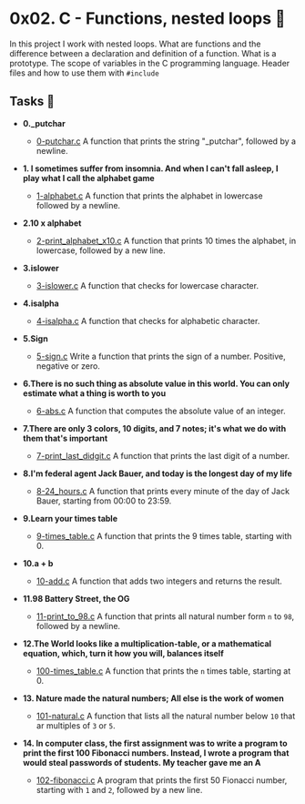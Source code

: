 # 0x02. C - Functions, nested loops :repeat:

In this project I work with nested loops. What are functions and the difference between a declaration and definition of a function. What is a prototype. The scope of variables in the C programming language. Header files and how to use them with `#include`


## Tasks 📜

- **0.\_putchar**
  - [0-putchar.c](https://github.com/ChrissLind/holbertonschool-low_level_programming/blob/main/0x02-functions_nested_loops/0-putchar.c) A function that prints the string "\_putchar", followed by a newline.



- **1.  I sometimes suffer from insomnia. And when I can't fall asleep, I play what I call the alphabet game**
  - [1-alphabet.c](https://github.com/ChrissLind/holbertonschool-low_level_programming/blob/main/0x02-functions_nested_loops/1-alphabet.c) A function that prints the alphabet in lowercase followed by a newline.



- **2.10 x alphabet**
  - [2-print_alphabet_x10.c](https://github.com/ChrissLind/holbertonschool-low_level_programming/blob/main/0x02-functions_nested_loops/2-print_alphabet_x10.c) A function that prints 10 times the alphabet, in lowercase, followed by a new line.


- **3.islower**
  - [3-islower.c](https://github.com/ChrissLind/holbertonschool-low_level_programming/blob/main/0x02-functions_nested_loops/3-islower.c) A function that checks for lowercase character.


- **4.isalpha**
  - [4-isalpha.c](https://github.com/ChrissLind/holbertonschool-low_level_programming/blob/main/0x02-functions_nested_loops/4-isalpha.c) A function that checks for alphabetic character.


- **5.Sign**
  - [5-sign.c](https://github.com/ChrissLind/holbertonschool-low_level_programming/blob/main/0x02-functions_nested_loops/5-sign.c) Write a function that prints the sign of a number. Positive, negative or zero.


- **6.There is no such thing as absolute value in this world. You can only estimate what a thing is worth to you**
  - [6-abs.c](https://github.com/ChrissLind/holbertonschool-low_level_programming/blob/main/0x02-functions_nested_loops/6-abs.c) A function that computes the absolute value of an integer.


- **7.There are only 3 colors, 10 digits, and 7 notes; it's what we do with them that's important**
  - [7-print_last_didgit.c](https://github.com/ChrissLind/holbertonschool-low_level_programming/blob/main/0x02-functions_nested_loops/7-print_last_digit.c) A function that prints the last digit of a number.


- **8.I'm federal agent Jack Bauer, and today is the longest day of my life**
  - [8-24_hours.c](https://github.com/ChrissLind/holbertonschool-low_level_programming/blob/main/0x02-functions_nested_loops/8-24_hours.c) A function that prints every minute of the day of Jack Bauer, starting from 00:00 to 23:59.


- **9.Learn your times table**
  - [9-times_table.c](https://github.com/ChrissLind/holbertonschool-low_level_programming/blob/main/0x02-functions_nested_loops/9-times_table.c) A function that prints the 9 times table, starting with 0.


- **10.a + b**
  - [10-add.c](https://github.com/ChrissLind/holbertonschool-low_level_programming/blob/main/0x02-functions_nested_loops/10-add.c) A function that adds two integers and returns the result.


- **11.98 Battery Street, the OG**
  - [11-print_to_98.c](https://github.com/ChrissLind/holbertonschool-low_level_programming/blob/main/0x02-functions_nested_loops/11-print_to_98.c) A function that prints all natural number form `n` to `98`, followed by a newline.


- **12.The World looks like a multiplication-table, or a mathematical equation, which, turn it how you will, balances itself**
  - [100-times_table.c](https://github.com/ChrissLind/holbertonschool-low_level_programming/blob/main/0x02-functions_nested_loops/100-times_table.c) A function that prints the `n` times table, starting at 0.


- **13. Nature made the natural numbers; All else is the work of women**
  - [101-natural.c](https://github.com/ChrissLind/holbertonschool-low_level_programming/blob/main/0x02-functions_nested_loops/101-natural.c) A function that lists all the natural number below `10` that ar multiples of `3` or `5`.


- **14. In computer class, the first assignment was to write a program to print the first 100 Fibonacci numbers. Instead, I wrote a program that would steal passwords of students. My teacher gave me an A**
  - [102-fibonacci.c](https://github.com/ChrissLind/holbertonschool-low_level_programming/blob/main/0x02-functions_nested_loops/102-fibonacci.c) A program that prints the first 50 Fionacci number, starting with `1` and `2`, followed by a new line.
